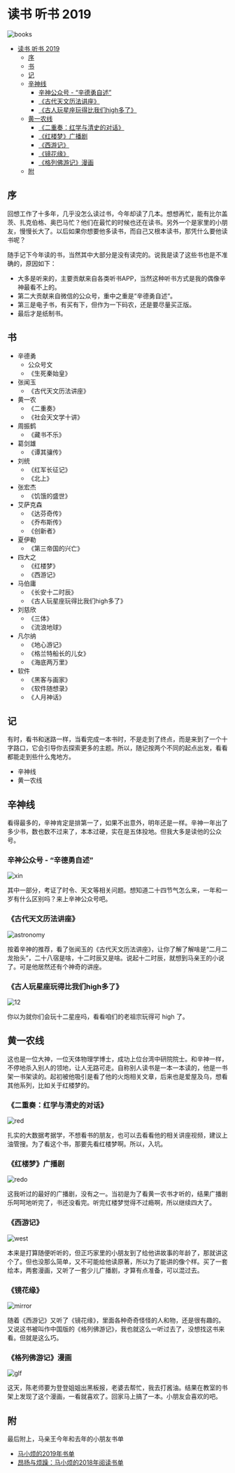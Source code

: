 # 读书 听书 2019

![books](img/books.jpeg)

- [读书 听书 2019](#读书-听书-2019)
  - [序](#序)
  - [书](#书)
  - [记](#记)
  - [辛神线](#辛神线)
    - [辛神公众号 - “辛德勇自述”](#辛神公众号---辛德勇自述)
    - [《古代天文历法讲座》](#古代天文历法讲座)
    - [《古人玩星座玩得比我们high多了》](#古人玩星座玩得比我们high多了)
  - [黄一农线](#黄一农线)
    - [《二重奏：红学与清史的对话》](#二重奏红学与清史的对话)
    - [《红楼梦》广播剧](#红楼梦广播剧)
    - [《西游记》](#西游记)
    - [《镜花缘》](#镜花缘)
    - [《格列佛游记》漫画](#格列佛游记漫画)
  - [附](#附)

## 序

回想工作了十多年，几乎没怎么读过书，今年却读了几本。想想再忙，能有比尔盖茨、扎克伯格、奥巴马忙？他们在最忙的时候也还在读书。另外一个是家里的小朋友，慢慢长大了。以后如果你想要他多读书，而自己又根本读书，那凭什么要他读书呢？

随手记下今年读的书，当然其中大部分是没有读完的。说我是读了这些书也是不准确的，原因如下：
- 大多是听来的，主要贡献来自各类听书APP，当然这种听书方式是我的偶像辛神最看不上的。
- 第二大贡献来自微信的公众号，重中之重是“辛德勇自述“。
- 第三是电子书，有买有下，但作为一下码农，还是要尽量买正版。
- 最后才是纸制书。

## 书

- 辛德勇
    - 公众号文
    - 《生死秦始皇》
- 张闻玉
    - 《古代天文历法讲座》
- 黄一农
    - 《二重奏》 
    - 《社会天文学十讲》
- 周振鹤
    - 《藏书不乐》
- 葛剑雄
    - 《谭其骧传》
- 刘统
    - 《红军长征记》
    - 《北上》
- 张宏杰
    - 《饥饿的盛世》
- 艾萨克森
    - 《达芬奇传》
    - 《乔布斯传》
    - 《创新者》
- 夏伊勒
    - 《第三帝国的兴亡》
- 四大之
    - 《红楼梦》
    - 《西游记》
- 马伯庸
    - 《长安十二时辰》
    - 《古人玩星座玩得比我们high多了》
- 刘慈欣
    - 《三体》
    - 《流浪地球》
- 凡尔纳
    - 《地心游记》
    - 《格兰特船长的儿女》
    - 《海底两万里》
- 软件
    - 《黑客与画家》
    - 《软件随想录》
    - 《人月神话》


## 记

有时，看书和迷路一样，当看完成一本书时，不是走到了终点，而是来到了一个十字路口，它会引导你去探索更多的主题。所以，随记按两个不同的起点出发，看看都能走到些什么鬼地方。

- 辛神线
- 黄一农线

## 辛神线

看得最多的，辛神肯定是排第一了，如果不出意外，明年还是一样。辛神一年出了多少书，数也数不过来了，本本过硬，实在是五体投地。但我大多是读他的公众号。

### 辛神公众号 - “辛德勇自述”

![xin](img/xin.jpg)

其中一部分，考证了时令、天文等相关问题。想知道二十四节气怎么来，一年和一岁有什么区别吗？来上辛神公众号吧。

### 《古代天文历法讲座》

![astronomy](img/astronomy.jpeg)

按着辛神的推荐，看了张闻玉的《古代天文历法讲座》，让你了解了解啥是“二月二龙抬头”，二十八宿是啥，十二时辰又是啥。说起十二时辰，就想到马亲王的小说了。可是他居然还有个神奇的讲座。

### 《古人玩星座玩得比我们high多了》

![12](img/12.jpg)

你以为就你们会玩十二星座吗，看看咱们的老祖宗玩得可 high 了。

## 黄一农线

这也是一位大神，一位天体物理学博士，成功上位台湾中研院院士。和辛神一样，不停地杀入别人的领地，让人无路可走。自称别人读书是一本一本读的，他是一书架一书架读的。起初被他吸引是看了他的火炮相关文章，后来也是爱屋及乌，想看其他系列，比如关于红楼梦的。

### 《二重奏：红学与清史的对话》

![red](img/red.jpg)

扎实的大数据考据学，不想看书的朋友，也可以去看看他的相关讲座视频，建议上油管搜。为了看这个书，那要先看红楼梦啊。所以，入坑。

### 《红楼梦》广播剧

![redo](img/redo.jpg)

这我听过的最好的广播剧，没有之一。当初是为了看黄一农书才听的，结果广播剧乐呵呵地听完了，书还没看完。听完红楼梦觉得不过瘾啊，所以继续四大了。

### 《西游记》

![west](img/west.jpg)

本来是打算随便听听的，但正巧家里的小朋友到了给他讲故事的年龄了，那就讲这个了。但也没那么简单，又不可能给他读原著，所以为了能讲的像个样。买了一套绘本，两套漫画，又听了一套少儿广播剧，才算有点准备，可以混过去。

### 《镜花缘》

![mirror](img/mirror.jpg)

随着《西游记》又听了《镜花缘》，里面各种奇奇怪怪的人和物，还是很有趣的。又说这书被叫作中国版的《格列佛游记》，我也就这么一听过去了，没想找这书来看。但就是这么巧。

### 《格列佛游记》漫画

![glf](img/glf.jpg)

这天，陈老师要为登登姐姐出黑板报，老婆去帮忙，我去打酱油。结果在教室的书架上发现了这个漫画，一看就喜欢了。回家马上搞了一本。小朋友会喜欢的吧。

## 附

最后附上，马亲王今年和去年的小朋友书单

- [马小烦的2019年书单](https://mp.weixin.qq.com/s/r1GO_5EB4_NWPa1unbkrWg)
- [昂扬与烦躁：马小烦的2018年阅读书单](https://mp.weixin.qq.com/s/8uXZDLCWHjV6RxOWn2XnqA)